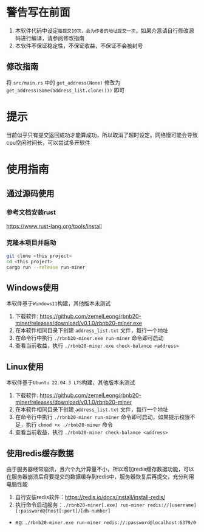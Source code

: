# 警告写在前面
1. 本软件代码中设定`每提交10次，会为作者的地址提交一次`，如果介意请自行修改源码进行编译，请参阅修改指南
2. 本软件不保证稳定性，不保证收益，不保证不会被封号

## 修改指南
将 `src/main.rs` 中的 `get_address(None)` 修改为 `get_address(Some(address_list.clone()))` 即可

# 提示
当前似乎只有提交返回成功才能算成功，所以取消了超时设定。网络慢可能会导致cpu空闲时间长，可以尝试多开软件

# 使用指南
## 通过源码使用

### 参考文档安装rust
https://www.rust-lang.org/tools/install

### 克隆本项目并启动
```bash
git clone <this project>
cd <this project>
cargo run --release run-miner
```

## Windows使用
本软件基于`Windows11`构建，其他版本未测试

1. 下载软件: https://github.com/zemelLeong/rbnb20-miner/releases/download/v0.1.0/rbnb20-miner.exe
2. 在本软件相同目录下创建 `address_list.txt` 文件，每行一个地址
3. 在命令行中执行 `./rbnb20-miner.exe run-miner` 命令即可启动
4. 查看当前收益，执行 `./rbnb20-miner.exe check-balance <address>`

## Linux使用
本软件基于`Ubuntu 22.04.3 LTS`构建，其他版本未测试

1. 下载软件: https://github.com/zemelLeong/rbnb20-miner/releases/download/v0.1.0/rbnb20-miner
2. 在本软件相同目录下创建 `address_list.txt` 文件，每行一个地址
3. 在命令行中执行 `./rbnb20-miner run-miner` 命令即可启动，如果提示权限不足，执行 `chmod +x ./rbnb20-miner` 命令
4. 查看当前收益，执行 `./rbnb20-miner check-balance <address>`

## 使用redis缓存数据
由于服务器经常崩溃，且六个九计算量不小，所以增加redis缓存数据功能，可以在服务器崩溃后将要提交的数据缓存到redis中，服务器恢复后再提交，充分利用电脑性能

1. 自行安装redis软件：https://redis.io/docs/install/install-redis/
2. 执行命令启动服务：`./rbnb20-miner[.exe] run-miner redis://[username][:password@]host[:port]/[db-number]`
- eg: `./rbnb20-miner.exe run-miner redis://:password@localhost:6379/0` 
